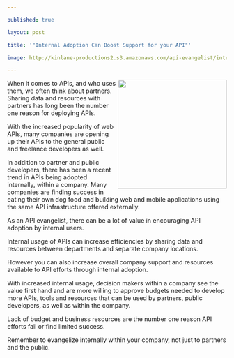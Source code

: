 ---
published: true
layout: post
title: '"Internal Adoption Can Boost Support for your API"'
image: http://kinlane-productions2.s3.amazonaws.com/api-evangelist/internal-business-users.jpg
---

<img src="https://kinlane-productions2.s3.amazonaws.com/api-evangelist/internal-business-users.jpg" alt="" width="250" align="right" />When it comes to APIs, and who uses them, we often think about partners. Sharing data and resources with partners has long been the number one reason for deploying APIs.
<p>With the increased popularity of web APIs, many companies are opening up their APIs to the general public and freelance developers as well.
<p>In addition to partner and public developers, there has been a recent trend in APIs being adopted internally, within a company. Many companies are finding success in eating their own dog food and building web and mobile applications using the same API infrastructure offered externally.
<p>As an API evangelist, there can be a lot of value in encouraging API adoption by internal users.
<p>Internal usage of APIs can increase efficiencies by sharing data and resources between departments and separate company locations.
<p>However you can also increase overall company support and resources available to API efforts through internal adoption.
<p>With increased internal usage, decision makers within a company see the value first hand and are more willing to approve budgets needed to develop more APIs, tools and resources that can be used by partners, public developers, as well as within the company.
<p>Lack of budget and business resources are the number one reason API efforts fail or find limited success.
<p>Remember to evangelize internally within your company, not just to partners and the public.


